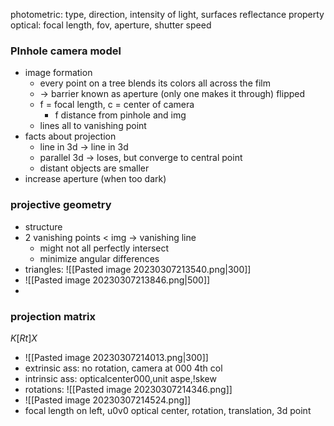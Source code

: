 photometric: type, direction, intensity of light, surfaces reflectance property
optical: focal length, fov, aperture, shutter speed

### PInhole camera model
* image formation
	* every point on a tree blends its colors all across the film
	* -> barrier known as aperture (only one makes it through) flipped
	* f = focal length, c = center of camera
		* f distance from pinhole and img
	* lines all to vanishing point
* facts about projection
	* line in 3d -> line in 3d
	* parallel 3d -> loses, but converge to central point
	* distant objects are smaller
* increase aperture (when too dark)

### projective geometry
* structure
* 2 vanishing points < img -> vanishing line
	* might not all perfectly intersect
	* minimize angular differences
* triangles: ![[Pasted image 20230307213540.png|300]]
* ![[Pasted image 20230307213846.png|500]]
* 
### projection matrix
$K[R t ]X$
* ![[Pasted image 20230307214013.png|300]]
* extrinsic ass: no rotation, camera at 000 4th col
* intrinsic ass: opticalcenter000,unit aspe,!skew
* rotations: ![[Pasted image 20230307214346.png]]
* ![[Pasted image 20230307214524.png]]
* focal length on left, u0v0 optical center, rotation, translation, 3d point

